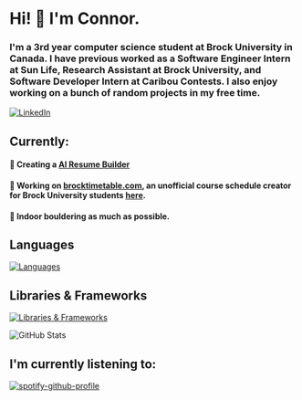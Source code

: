 # Hi! 👋 I'm Connor.

### I'm a 3rd year computer science student at Brock University in Canada.  I have previous worked as a Software Engineer Intern at Sun Life, Research Assistant at Brock University, and Software Developer Intern at Caribou Contests.  I also enjoy working on a bunch of random projects in my free time.

[![LinkedIn](https://skillicons.dev/icons?i=linkedin)](https://www.linkedin.com/in/connor-bernard/)

## Currently:
#### 📃 Creating a [AI Resume Builder](https://github.com/condyl/resume-creator-frontend)
#### 🔨 Working on [brocktimetable.com](https://brocktimetable.com), an unofficial course schedule creator for Brock University students [here](https://github.com/iOlivers/BrockTimeTable).
#### 🧗 Indoor bouldering as much as possible.

## Languages
[![Languages](https://skillicons.dev/icons?i=java,python,html,css,js,ts,php,latex)](https://www.github.com/condyl)

## Libraries & Frameworks
[![Libraries & Frameworks](https://skillicons.dev/icons?i=react,django,flask,threejs,selenium,express,nodejs,tailwind,spring)](https://www.github.com/condyl)

![GitHub Stats](https://github-readme-streak-stats.herokuapp.com/?user=condyl&theme=dark&hide_border=true)

## I'm currently listening to: 
[![spotify-github-profile](https://spotify-github-profile.kittinanx.com/api/view?uid=kspbn665giwepk7zpurzmoim3&cover_image=true&theme=natemoo-re&show_offline=true&background_color=121212&interchange=false&bar_color=53b14f&bar_color_cover=false)](https://spotify-github-profile.kittinanx.com/api/view?uid=kspbn665giwepk7zpurzmoim3&redirect=true)
